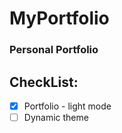 # MyPortfolio

### Personal Portfolio

## CheckList:

- [x] Portfolio - light mode
- [ ] Dynamic theme